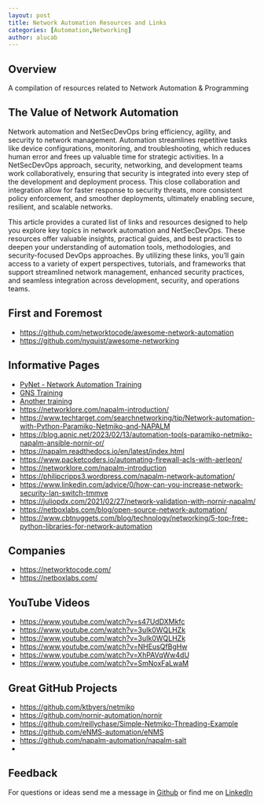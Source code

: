 ```yaml
---
layout: post
title: Network Automation Resources and Links
categories: [Automation,Networking]
author: alucab
---
```


## Overview

A compilation of resources related to Network Automation & Programming

## The Value of Network Automation
Network automation and NetSecDevOps bring efficiency, agility, and security to network management. Automation streamlines repetitive tasks like device configurations, monitoring, and troubleshooting, which reduces human error and frees up valuable time for strategic activities. In a NetSecDevOps approach, security, networking, and development teams work collaboratively, ensuring that security is integrated into every step of the development and deployment process. This close collaboration and integration allow for faster response to security threats, more consistent policy enforcement, and smoother deployments, ultimately enabling secure, resilient, and scalable networks.

This article provides a curated list of links and resources designed to help you explore key topics in network automation and NetSecDevOps. These resources offer valuable insights, practical guides, and best practices to deepen your understanding of automation tools, methodologies, and security-focused DevOps approaches. By utilizing these links, you’ll gain access to a variety of expert perspectives, tutorials, and frameworks that support streamlined network management, enhanced security practices, and seamless integration across development, security, and operations teams.

## First and Foremost
- https://github.com/networktocode/awesome-network-automation
- https://github.com/nyquist/awesome-networking
  
## Informative Pages

- [PyNet - Network Automation Training](https://pynet.twb-tech.com)
- [GNS Training](https://gns3.teachable.com/courses/314250/lectures/4839674)
- [Another training](https://encartalabs.com/cpl/python-network-automation-training-course.php)
- https://networklore.com/napalm-introduction/
- https://www.techtarget.com/searchnetworking/tip/Network-automation-with-Python-Paramiko-Netmiko-and-NAPALM
- https://blog.apnic.net/2023/02/13/automation-tools-paramiko-netmiko-napalm-ansible-nornir-or/
- https://napalm.readthedocs.io/en/latest/index.html
- https://www.packetcoders.io/automating-firewall-acls-with-aerleon/
- https://networklore.com/napalm-introduction
- https://philipcripps3.wordpress.com/napalm-network-automation/
- https://www.linkedin.com/advice/0/how-can-you-increase-network-security-lan-switch-tmmve
- https://juliopdx.com/2021/02/27/network-validation-with-nornir-napalm/
- https://netboxlabs.com/blog/open-source-network-automation/
- https://www.cbtnuggets.com/blog/technology/networking/5-top-free-python-libraries-for-network-automation
  
## Companies
- https://networktocode.com/
- https://netboxlabs.com/
  
## YouTube Videos
- https://www.youtube.com/watch?v=s47UdDXMkfc
- https://www.youtube.com/watch?v=3uIk0WQLHZk
- https://www.youtube.com/watch?v=3uIk0WQLHZk
- https://www.youtube.com/watch?v=NHEusQfBgHw
- https://www.youtube.com/watch?v=XhPAVqWw4dU
- https://www.youtube.com/watch?v=SmNoxFaLwaM


## Great GitHub Projects
- https://github.com/ktbyers/netmiko
- https://github.com/nornir-automation/nornir
- https://github.com/reillychase/Simple-Netmiko-Threading-Example
- https://github.com/eNMS-automation/eNMS
- https://github.com/napalm-automation/napalm-salt
- 

## Feedback
For questions or ideas send me a message in [Github](https://github.com/alucab/vulnerabilitysheets) or find me on [LinkedIn](https://www.linkedin.com/in/alucab)

